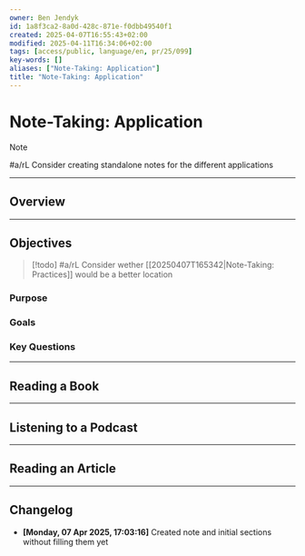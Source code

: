 ```yaml
---
owner: Ben Jendyk
id: 1a8f3ca2-8a0d-428c-871e-f0dbb49540f1
created: 2025-04-07T16:55:43+02:00
modified: 2025-04-11T16:34:06+02:00
tags: [access/public, language/en, pr/25/099]
key-words: []
aliases: ["Note-Taking: Application"]
title: "Note-Taking: Application"
---
```


# Note-Taking: Application

> [!note]
> #a/rL Consider creating standalone notes for the different applications

---

## Overview

---

## Objectives

> [!todo]
> #a/rL Consider wether [[20250407T165342|Note-Taking: Practices]] would be a better location

### Purpose

### Goals

### Key Questions

---

## Reading a Book

---

## Listening to a Podcast

---

## Reading an Article

---

## Changelog

- **[Monday, 07 Apr 2025, 17:03:16]** Created note and initial sections without filling them yet
